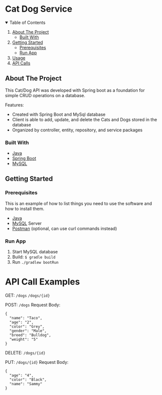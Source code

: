 # Cat Dog Service

<!-- TABLE OF CONTENTS -->
<details open="open">
  <summary>Table of Contents</summary>
  <ol>
    <li>
      <a href="#about-the-project">About The Project</a>
      <ul>
        <li><a href="#built-with">Built With</a></li>
      </ul>
    </li>
    <li>
      <a href="#getting-started">Getting Started</a>
      <ul>
        <li><a href="#prerequisites">Prerequisites</a></li>
        <li><a href="#runapp">Run App</a></li>
      </ul>
    </li>
    <li><a href="#usage">Usage</a></li>
    <li><a href="#API-Call-Examples">API Calls</a></li>
  </ol>
</details>



<!-- ABOUT THE PROJECT -->
## About The Project
This Cat/Dog API was developed with Spring boot as a foundation for simple CRUD operations on a database.

Features:
* Created with Spring Boot and MySql database
* Client is able to add, update, and delete the Cats and Dogs stored in the database
* Organized by controller, entity, repository, and service packages



### Built With

* [Java](https://www.java.com/en/)
* [Spring Boot](https://spring.io/projects/spring-boot)
* [MySQL](https://www.mysql.com)



<!-- GETTING STARTED -->
## Getting Started

### Prerequisites

This is an example of how to list things you need to use the software and how to install them.
* [Java](https://www.java.com/en/)
* [MySQL](https://dev.mysql.com/doc/mysql-installation-excerpt/5.7/en/) Server
* [Postman](https://www.postman.com) (optional, can use curl commands instead)

### Run App
1. Start MySQL database
2. Build: ```$ gradle build```
3. Run ```./gradlew bootRun```


<!-- Api Calls -->
# API Call Examples
GET: ```/dogs``` ```/dogs/{id}```

POST: ```/dogs```
Request Body: 
```
{
  "name": "Taco", 
  "age": "2", 
  "color": "Grey", 
  "gender": "Male", 
  "breed": "Bulldog", 
  "weight": "5"
}
```

DELETE: ```/dogs/{id}```

PUT: ```/dogs/{id}``` 
Request Body: 
```
{
  "age": "4",
  "color": "Black",
  "name": "Sammy"
}
```
